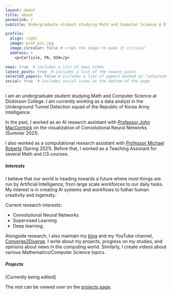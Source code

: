 ```yaml
---
layout: about
title: about
permalink: /
subtitle: Undergraduate student studying Math and Computer Science @ Dickinson College.

profile:
  align: right
  image: prof_pic.jpg
  image_circular: false # crops the image to make it circular
  address: >
    <p>Carlisle, PA, USA</p>

news: true  # includes a list of news items
latest_posts: true  # includes a list of the newest posts
selected_papers: false # includes a list of papers marked as "selected={true}"
social: true  # includes social icons at the bottom of the page
---
```


I am an undergraduate student studying Math and Computer Science at Dickinson College. I am currently working as a data analyst in the Underground Tunnel Detection squad of the Republic of Korea Army Intelligence.

In the past, I worked as an AI research assistant with [Professor John MacCormick](https://www.dickinson.edu/johnmaccormick) on the visualization of Convolutional Neural Networks (Summer 2021).

I also worked as a computational research assistant with [Professor Michael Roberts](https://www.dickinson.edu/site/custom_scripts/dc_faculty_profile_index.php?fac=robertsm) (Spring 2021). Before that, I worked as a Teaching Assistant for several Math and CS courses.

##### Interests
I believe that our world is heading towards a future where most things are run by Artificial Intelligence, from large scale workforces to our daily tasks. My interest is in creating AI systems and workflows to futher human creativity and ingenuity.

Current research interests:
- Convolutional Neural Networks
- Supervised Learning
- Deep learning.

Alongside research, I also maintain my [blog](./blog/index.html) and my YouTube channel, [Converge2Diverge](https://youtube.com/converge2diverge). I write about my projects, progress on my studies, and opinions about news in the computing world. Similarly, I create videos about various Mathematics/Computer Science topics.

##### Projects
[Currently being edited]

The rest can be viewed over on the [projects page](https://boosungkim.github.io/projects/).